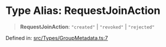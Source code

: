 # Type Alias: RequestJoinAction

> **RequestJoinAction**: `"created"` \| `"revoked"` \| `"rejected"`

Defined in: [src/Types/GroupMetadata.ts:7](https://github.com/Fokusdotid/Baileys/blob/eb819228f591f9a29a091aefc3a8c91a38d77089/src/Types/GroupMetadata.ts#L7)
